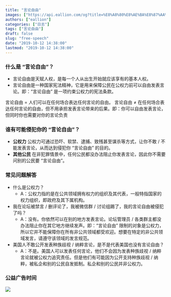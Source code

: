 ```yaml
---
title: "言论自由"
images: ["https://api.eallion.com/og?title=%E8%A8%80%E8%AE%BA%E8%87%AA%E7%94%B1"]
authors: ["eallion"]
categories: ["日志"]
tags: ["言论自由"]
draft: false
slug: "free-speech"
date: "2019-10-12 14:38:00"
lastmod: "2019-10-12 14:38:00"
---
```


### 什么是 “言论自由”？

- 言论自由是天赋人权，是每一个人从出生开始就应该享有的基本人权。
- 言论自由是一种国家宪法精神，它是用来保障公民在公权力前可以自由发表言论。即：“言论自由” 是一项约束公权力的宪法条款。

言论自由 = 人们可以在任何场合表达任何言论的自由。
言论自由 ≠ 在任何场合表达任何言论的自由，但不用承担发表言论带来的后果。即：你可以自由发表言论，但同时你也需要对你的言论负责

### 谁有可能侵犯你的 “言论自由”？

- **公权力** 公权力可通过恐吓、软禁、逮捕、致残甚至谋杀等方式，让你不敢 / 不能发表言论，从而达到侵犯你 “言论自由” 的目的。
- **其他公民** 在非犯罪情景中，任何公民都没办法阻止你发表言论，因此你不需要问别的公民要 “言论自由”。

### 常见问题解答

- 什么是公权力？
  - A：公权力指的是在公共领域拥有权力的组织及其代表，一般特指国家的权力组织，即政府及其下属机构。
- 我在论坛被禁言 / 删评论了，我被微信群 / 讨论组踢了，我的言论自由被侵犯了吗？
  - A：没有。你依然可以在别的地方发表言论。论坛管理员 / 各类群主都没办法阻止你在其它地方继续发声。即：“言论自由” 限制的对象是公权力，所以它并不能保障你在所有非公共领域都受欢迎。想要在特定的非公共领域发言，请遵守该领域的发言规范。
- 美国人不敢公开发表种族歧视 / 纳粹言论，是不是代表美国也没有言论自由？
  - A：不是。美国人可以发表任何言论，他们不会因为发表种族歧视 / 纳粹言论就被公权力追究责任。但是他们有可能因为公开支持种族歧视 / 纳粹，被私企和别的公民自发抵制。私企和别的公民并非公权力。

### 公益广告时间

![](/assets/images/posts/2019/10/1378019866.jpg)
